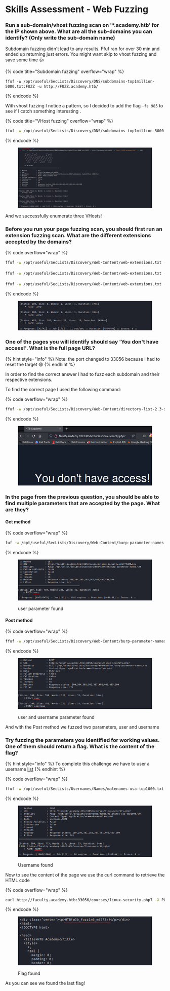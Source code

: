 # Skills Assessment - Web Fuzzing

### Run a sub-domain/vhost fuzzing scan on '\*.academy.htb' for the IP shown above. What are all the sub-domains you can identify? (Only write the sub-domain name)



Subdomain fuzzing didn't lead to any results. Ffuf ran for over 30 min and ended up returning just errors. You might want skip to vhost fuzzing and save some time :thumbsup:

{% code title="Subdomain fuzzing" overflow="wrap" %}
```shell
ffuf -w /opt/useful/SecLists/Discovery/DNS/subdomains-top1million-5000.txt:FUZZ -u http://FUZZ.academy.htb/
```
{% endcode %}

With vhost fuzzing I notice a pattern, so I decided to add the flag `-fs 985` to see if I catch something interesting .

{% code title="VHost fuzzing" overflow="wrap" %}
```sh
ffuf -w /opt/useful/SecLists/Discovery/DNS/subdomains-top1million-5000.txt:FUZZ -u http://academy.htb:46699 -H 'Host: FUZZ.academy.htb' -fs 985
```
{% endcode %}

<figure><img src="../../../.gitbook/assets/image (1) (1) (1) (1) (1) (1) (1) (1) (1) (1) (1) (1) (1) (1) (1) (1) (1) (1) (1) (1) (1) (1) (1) (1) (1) (1).png" alt=""><figcaption></figcaption></figure>

And we successfully enumerate three VHosts!

### Before you run your page fuzzing scan, you should first run an extension fuzzing scan. What are the different extensions accepted by the domains?



{% code overflow="wrap" %}
```sh
ffuf -w /opt/useful/SecLists/Discovery/Web-Content/web-extensions.txt -u http://test.academy.htb:46699/indexFUZZ 

ffuf -w /opt/useful/SecLists/Discovery/Web-Content/web-extensions.txt -u http://archive.academy.htb:46699/indexFUZZ 

ffuf -w /opt/useful/SecLists/Discovery/Web-Content/web-extensions.txt -u http://faculty.academy.htb:46699/indexFUZZ 
```
{% endcode %}

<figure><img src="../../../.gitbook/assets/image (2) (1) (1) (1) (1) (1) (1) (1) (1) (1) (1) (1) (1) (1) (1) (1) (1) (1) (1) (1) (1) (1) (1) (1) (1).png" alt=""><figcaption></figcaption></figure>



### One of the pages you will identify should say 'You don't have access!'. What is the full page URL?

{% hint style="info" %}
Note: the port changed to 33056 because I had to reset the target :smile:
{% endhint %}

In order to find the correct answer I had to fuzz each subdomain and their respective extensions.

To find the correct page I used the following command:

{% code overflow="wrap" %}
```bash
ffuf -w /opt/useful/SecLists/Discovery/Web-Content/directory-list-2.3-small.txt:FUZZ -u http://faculty.academy.htb:33056/FUZZ -ic -recursion -recursion-depth 1 -e .php7 -v
```
{% endcode %}

<figure><img src="../../../.gitbook/assets/image (11) (1) (1).png" alt=""><figcaption></figcaption></figure>

### In the page from the previous question, you should be able to find multiple parameters that are accepted by the page. What are they?

#### Get method

{% code overflow="wrap" %}
```sh
fuf -w /opt/useful/SecLists/Discovery/Web-Content/burp-parameter-names.txt:FUZZ -u http://faculty.academy.htb:33056/courses/linux-security.php7?FUZZ=key -fs 774
```
{% endcode %}

<figure><img src="../../../.gitbook/assets/image (12) (1) (1).png" alt=""><figcaption><p>user parameter found</p></figcaption></figure>

#### Post method

{% code overflow="wrap" %}
```sh
ffuf -w /opt/useful/SecLists/Discovery/Web-Content/burp-parameter-names.txt:FUZZ -u http://faculty.academy.htb:33056/courses/linux-security.php7 -X POST -d 'FUZZ=key' -H 'Content-Type: application/x-www-form-urlencoded' -fs 774
```
{% endcode %}

<figure><img src="../../../.gitbook/assets/image (14) (1) (1).png" alt=""><figcaption><p>user and username parameter found</p></figcaption></figure>

And with the Post method we fuzzed two parameters, user and username

### Try fuzzing the parameters you identified for working values. One of them should return a flag. What is the content of the flag?

{% hint style="info" %}
To complete this challenge we have to user a username [list](https://github.com/danielmiessler/SecLists/blob/master/Usernames/Names/malenames-usa-top1000.txt)
{% endhint %}



{% code overflow="wrap" %}
```sh
ffuf -w /opt/useful/SecLists/Usernames/Names/malenames-usa-top1000.txt:FUZZ -u http://faculty.academy.htb:33056/courses/linux-security.php7 -X POST -d 'username=FUZZ' -H 'Content-Type: application/x-www-form-urlencoded' -v -fs 781

```
{% endcode %}

<figure><img src="../../../.gitbook/assets/image (15) (1) (1).png" alt=""><figcaption><p>Username found</p></figcaption></figure>

Now to see the content of the page we use the curl command to retrieve the HTML code

{% code overflow="wrap" %}
```sh
curl http://faculty.academy.htb:33056/courses/linux-security.php7 -X POST -d 'username=HARRY' 'Content-Type: application/x-www-form-urlencoded'
```
{% endcode %}

<figure><img src="../../../.gitbook/assets/image (16) (1) (1).png" alt=""><figcaption><p>Flag found</p></figcaption></figure>

As you can see we found the last flag!
